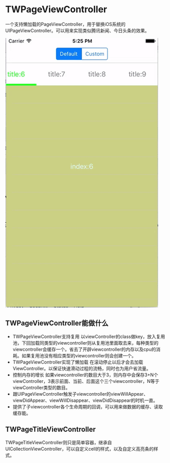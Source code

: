# TWPageViewController
一个支持懒加载的PageViewController，用于替换iOS系统的UIPageViewController。可以用来实现类似腾讯新闻、今日头条的效果。

![效果图1](https://github.com/Easence/TWPageViewController/blob/master/TWPageViewControllerDemo/screenShot.gif?raw=true)

## TWPageViewController能做什么
- TWPageViewController支持复用
以viewController的class做key，放入复用池，下回加载同类型的viewcontroller则从复用池里面取去来，每种类型的viewcontroller会缓存一个。省去了开辟viewcontroller的内存以及cpu的消耗。如果复用池没有相应类型的viewcontroller则会创建一个。
- TWPageViewController实现了懒加载
  在滚动停止以后才会去加载ViewController。以保证快速滑动过程的流畅，同时也为用户省流量。
- 控制内存的增长
如果viewcontroller的数目大于3，则内存中会保存3+N个viewController，3表示前面、当前、后面这个三个viewcontroller，N等于viewController类型的数目。
- 跟UIPageViewController触发子viewcontroller的viewWillAppear、viewDidAppear、viewWillDisappear、viewDidDisappear的时机一直。
- 提供了子viewcontroller各个生命周期的回调，可以用来做数据的缓存、读取缓存能。

## TWPageTitleViewController
TWPageTitleViewController则只是简单容器，继承自UICollectionViewController，可以自定义cell的样式，以及自定义高亮条的样式。
